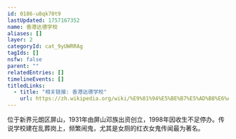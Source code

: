 ```yaml
---
id: 0186-u8qk70t9
lastUpdated: 1757167352
name: 香港达德学校
aliases: []
layer: 2
categoryId: cat_9yUWRRAg
tagIds: []
nsfw: false
parent: ""
relatedEntries: []
timelineEvents: []
titledLinks:
  - title: "相关链接: 香港达德学校"
    url: https://zh.wikipedia.org/wiki/%E9%81%94%E5%BE%B7%E5%AD%B8%E6%A0%A1
---
```


位于新界元朗区屏山，1931年由屏山邓族出资创立，1998年因收生不足停办。传说学校建在乱葬岗上，频繁闹鬼，尤其是女厕的红衣女鬼传闻最为著名。
